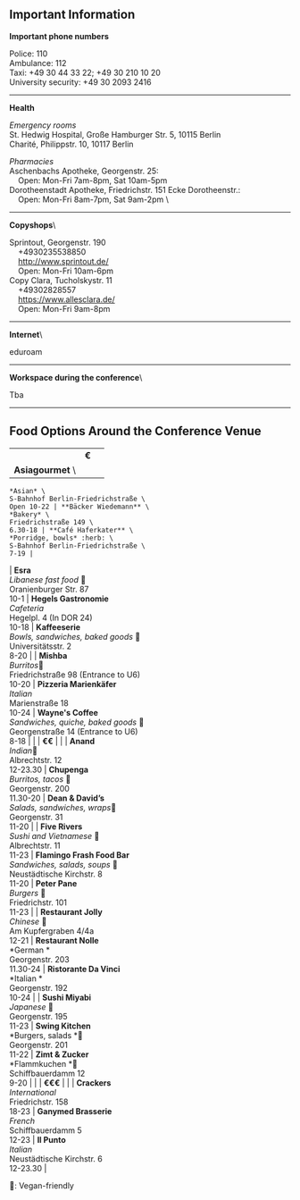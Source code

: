 ## Important Information

**Important phone numbers**

Police: 110\
Ambulance: 112\
Taxi: +49 30 44 33 22; +49 30 210 10 20\
University security: +49 30 2093 2416

***

**Health**

*Emergency rooms*\
St. Hedwig Hospital, Große Hamburger Str. 5, 10115 Berlin\
Charité, Philippstr. 10, 10117 Berlin

*Pharmacies*\
Aschenbachs Apotheke, Georgenstr. 25: \
&nbsp;&nbsp;&nbsp;&nbsp;Open: Mon-Fri 7am-8pm, Sat 10am-5pm\
Dorotheenstadt Apotheke, Friedrichstr. 151 Ecke Dorotheenstr.: \
&nbsp;&nbsp;&nbsp;&nbsp;Open: Mon-Fri 8am-7pm, Sat 9am-2pm \

***

**Copyshops**\

Sprintout, Georgenstr. 190\
&nbsp;&nbsp;&nbsp;&nbsp;+4930235538850\
&nbsp;&nbsp;&nbsp;&nbsp;http://www.sprintout.de/ \
&nbsp;&nbsp;&nbsp;&nbsp;Open: Mon-Fri 10am-6pm\
Copy Clara, Tucholskystr. 11 \
&nbsp;&nbsp;&nbsp;&nbsp;+49302828557\
&nbsp;&nbsp;&nbsp;&nbsp;https://www.allesclara.de/ \
&nbsp;&nbsp;&nbsp;&nbsp;Open: Mon-Fri  9am-8pm 

***

**Internet**\

eduroam

***

**Workspace during the conference**\

Tba

***

## Food Options Around the Conference Venue

|  |  |  |
|-----------|-----------|-----------|
|  | **€** |  |
| **Asiagourmet** \
    *Asian* \
    S-Bahnhof Berlin-Friedrichstraße \
    Open 10-22 | **Bäcker Wiedemann** \
    *Bakery* \
    Friedrichstraße 149 \
    6.30-18 | **Café Haferkater** \
    *Porridge, bowls* :herb: \
    S-Bahnhof Berlin-Friedrichstraße \
    7-19 |
| **Esra** \
    *Libanese fast food* 🌿\
    Oranienburger Str. 87\
    10-1 | **Hegels Gastronomie**\
    *Cafeteria* \
    Hegelpl. 4 (In DOR 24)\
    10-18 | **Kaffeeserie**\
    *Bowls, sandwiches, baked goods* 🌿\
    Universitätsstr. 2\
    8-20 | 
| **Mishba**\
    *Burritos*🌿 \
    Friedrichstraße 98 (Entrance to U6)\
    10-20 | **Pizzeria Marienkäfer**\
    *Italian*\
    Marienstraße 18\
    10-24 | **Wayne's Coffee**\
    *Sandwiches, quiche, baked goods* 🌿\
    Georgenstraße 14 (Entrance to U6)\
    8-18 | 
|  | **€€** |  | 
| **Anand**\
    *Indian*🌿\
    Albrechtstr. 12\
    12-23.30 | **Chupenga**\
    *Burritos, tacos* 🌿\
    Georgenstr. 200\
    11.30-20 | **Dean & David’s**\
    *Salads, sandwiches, wraps*🌿\
    Georgenstr. 31\
    11-20 | 
| **Five Rivers**\
    *Sushi and Vietnamese* 🌿 \
    Albrechtstr. 11\
    11-23 | **Flamingo Frash Food Bar** \
    *Sandwiches, salads, soups* 🌿\
    Neustädtische Kirchstr. 8\
    11-20 | **Peter Pane** \
    *Burgers* 🌿\
    Friedrichstr. 101\
    11-23 | 
| **Restaurant Jolly**\
    *Chinese* 🌿\
    Am Kupfergraben 4/4a\
    12-21 | **Restaurant Nolle**\
    *German  *\
    Georgenstr. 203\
    11.30-24 | **Ristorante Da Vinci**\
    *Italian *\
    Georgenstr. 192\
    10-24 | 
| **Sushi Miyabi**\
    *Japanese* 🌿\
    Georgenstr. 195\
    11-23 | **Swing Kitchen**\
    *Burgers, salads *🌿\
    Georgenstr. 201\
    11-22 | **Zimt & Zucker**\
    *Flammkuchen *🌿\
    Schiffbauerdamm 12\
    9-20 | 
|  | **€€€** |  | 
| **Crackers**\
    *International*\
    Friedrichstr. 158\
    18-23 | **Ganymed Brasserie**\
    *French*\
    Schiffbauerdamm 5\
    12-23 | **Il Punto**\
    *Italian*\
    Neustädtische Kirchstr. 6\
    12-23.30 | 
    
🌿: Vegan-friendly
